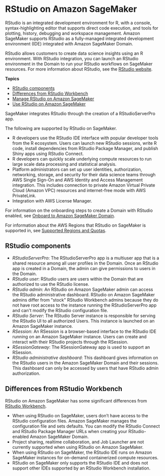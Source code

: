 # RStudio on Amazon SageMaker<a name="rstudio"></a>

RStudio is an integrated development environment for R, with a console, syntax\-highlighting editor that supports direct code execution, and tools for plotting, history, debugging and workspace management\. Amazon SageMaker supports RStudio as a fully\-managed integrated development environment \(IDE\) integrated with Amazon SageMaker Domain\.

RStudio allows customers to create data science insights using an R environment\. With RStudio integration, you can launch an RStudio environment in the Domain to run your RStudio workflows on SageMaker resources\. For more information about RStudio, see the [RStudio website](https://www.rstudio.com/products/workbench/)\.

**Topics**
+ [RStudio components](#rstudio-components)
+ [Differences from RStudio Workbench](#rstudio-differences)
+ [Manage RStudio on Amazon SageMaker](rstudio-manage.md)
+ [Use RStudio on Amazon SageMaker](rstudio-use.md)

SageMaker integrates RStudio through the creation of a RStudioServerPro app\.

 The following are supported by RStudio on SageMaker\. 
+ R developers use the RStudio IDE interface with popular developer tools from the R ecosystem\. Users can launch new RStudio sessions, write R code, install dependencies from RStudio Package Manager, and publish Shiny apps using RStudio Connect\. 
+ R developers can quickly scale underlying compute resources to run large scale data processing and statistical analysis\.  
+ Platform administrators can set up user identities, authorization, networking, storage, and security for their data science teams through AWS Single Sign\-On and AWS Identity and Access Management integration\. This includes connection to private Amazon Virtual Private Cloud \(Amazon VPC\) resources and internet\-free mode with AWS PrivateLink\.
+ Integration with AWS License Manager\. 

 For information on the onboarding steps to create a Domain with RStudio enabled, see [Onboard to Amazon SageMaker Domain](gs-studio-onboard.md)\.

 For information about the AWS Regions that RStudio on SageMaker is supported in, see [Supported Regions and Quotas](regions-quotas.md)\.

## RStudio components<a name="rstudio-components"></a>
+ *RStudioServerPro*: The RStudioServerPro app is a multiuser app that is a shared resource among all user profiles in the Domain\. Once an RStudio app is created in a Domain, the admin can give permissions to users in the Domain\.  
+ *RStudio user*: RStudio users are users within the Domain that are authorized to use the RStudio license\.
+ *RStudio admin*: An RStudio on Amazon SageMaker admin can access the RStudio administrative dashboard\. RStudio on Amazon SageMaker admins differ from "stock" RStudio Workbench admins because they do not have root access to the instance running the RStudioServerPro app and can't modify the RStudio configuration file\.
+ *RStudio Server*: The RStudio Server instance is responsible for serving the RStudio UI to all authorized Users\. This instance is launched on an Amazon SageMaker instance\.
+ *RSession*: An RSession is a browser\-based interface to the RStudio IDE running on an Amazon SageMaker instance\. Users can create and interact with their RStudio projects through the RSession\.
+ *RSessionGateway*: The RSessionGateway app is used to support an RSession\. 
+ *RStudio administrative dashboard*: This dashboard gives information on the RStudio users in the Amazon SageMaker Domain and their sessions\. This dashboard can only be accessed by users that have RStudio admin authorization\.

## Differences from RStudio Workbench<a name="rstudio-differences"></a>

RStudio on Amazon SageMaker has some significant differences from [RStudio Workbench](https://www.rstudio.com/products/workbench/)\.
+ When using RStudio on SageMaker, users don’t have access to the RStudio configuration files\. Amazon SageMaker manages the configuration file and sets defaults\. You can modify the RStudio Connect and RStudio Package Manager URLs when creating your RStudio\-enabled Amazon SageMaker Domain\.
+ Project sharing, realtime collaboration, and Job Launcher are not currently supported when using RStudio on Amazon SageMaker\.
+ When using RStudio on SageMaker, the RStudio IDE runs on Amazon SageMaker instances for on\-demand containerized compute resources\. 
+ RStudio on SageMaker only supports the RStudio IDE and does not support other IDEs supported by an RStudio Workbench installation\.